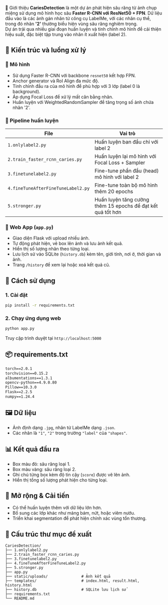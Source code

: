 
📖 Giới thiệu
**CariesDetection** là một dự án phát hiện sâu răng từ ảnh chụp miệng sử dụng mô hình học sâu **Faster R-CNN với ResNet50 + FPN**. Dữ liệu đầu vào là các ảnh gán nhãn từ công cụ LabelMe, với các nhãn cụ thể, trong đó nhãn **'2'** thường biểu hiện vùng sâu răng nghiêm trọng.  
Dự án trải qua nhiều giai đoạn huấn luyện và tinh chỉnh mô hình để cải thiện hiệu suất, đặc biệt tập trung vào nhãn ít xuất hiện (label 2).

## 🧠 Kiến trúc và luồng xử lý

### 🔹 Mô hình
- Sử dụng Faster R-CNN với backbone `resnet50` kết hợp FPN.
- Anchor generator và RoI Align đa mức độ.
- Tinh chỉnh đầu ra của mô hình để phù hợp với 3 lớp (label 0 là background).
- Áp dụng Focal Loss để xử lý mất cân bằng nhãn.
- Huấn luyện với WeightedRandomSampler để tăng trọng số ảnh chứa nhãn '2'.

### 🔹 Pipeline huấn luyện
| File | Vai trò |
|------|--------|
| `1.onlylabel2.py` | Huấn luyện ban đầu chỉ với label 2 |
| `2.train_faster_rcnn_caries.py` | Huấn luyện lại mô hình với Focal Loss + Sampler |
| `3.finetunelabel2.py` | Fine-tune phần đầu (head) mô hình với label 2 |
| `4.fineTuneAfterFineTuneLabel2.py` | Fine-tune toàn bộ mô hình thêm 20 epochs |
| `5.stronger.py` | Huấn luyện tăng cường thêm 15 epochs để đạt kết quả tốt hơn |

### 🔹 Web App (`app.py`)
- Giao diện Flask với upload nhiều ảnh.
- Tự động phát hiện, vẽ box lên ảnh và lưu ảnh kết quả.
- Hiển thị số lượng nhãn theo từng loại.
- Lưu lịch sử vào SQLite (`history.db`) kèm tên, giới tính, nơi ở, thời gian và ảnh.
- Trang `/history` để xem lại hoặc xoá kết quả cũ.

## 🚀 Cách sử dụng

### 1. Cài đặt
```bash
pip install -r requirements.txt
```

### 2. Chạy ứng dụng web
```bash
python app.py
```

Truy cập trình duyệt tại `http://localhost:5000`

## 📦 requirements.txt

```txt
torch==2.0.1
torchvision==0.15.2
albumentations==1.3.1
opencv-python==4.9.0.80
Pillow==10.3.0
Flask==2.2.5
numpy==1.24.4
```

## 🖼️ Dữ liệu

- Ảnh định dạng `.jpg`, nhãn từ LabelMe dạng `.json`.
- Các nhãn là `"1"`, `"2"` trong trường `"label"` của `"shapes"`.

## 📊 Kết quả đầu ra

- Box màu đỏ: sâu răng loại 1.
- Box màu vàng: sâu răng loại 2.
- Ghi chú từng box kèm độ tin cậy (`score`) được vẽ lên ảnh.
- Hiển thị tổng số lượng phát hiện cho từng loại.

## 🧪 Mở rộng & Cải tiến

- Có thể huấn luyện thêm với dữ liệu lớn hơn.
- Bổ sung các lớp khác như mảng bám, nứt, hoặc viêm nướu.
- Triển khai segmentation để phát hiện chính xác vùng tổn thương.

## 📁 Cấu trúc thư mục đề xuất

```
CariesDetection/
├── 1.onlylabel2.py
├── 2.train_faster_rcnn_caries.py
├── 3.finetunelabel2.py
├── 4.fineTuneAfterFineTuneLabel2.py
├── 5.stronger.py
├── app.py
├── static/uploads/               # Ảnh kết quả
├── templates/                    # index.html, result.html, history.html
├── history.db                    # SQLite lưu lịch sử
├── requirements.txt
└── README.md
```
